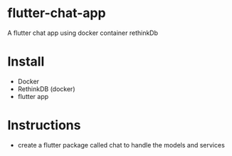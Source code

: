 # flutter-chat-app

A flutter chat app using docker container rethinkDb

# Install
<ul>
<li>Docker
</li>
<li>RethinkDB (docker)</li>
<li>flutter app</li>
</ul>

# Instructions
<ul>
<li>create a flutter package called chat to handle the models and services</li>
</ul> 


